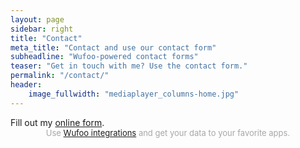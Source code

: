 ```yaml
---
layout: page
sidebar: right
title: "Contact"
meta_title: "Contact and use our contact form"
subheadline: "Wufoo-powered contact forms"
teaser: "Get in touch with me? Use the contact form."
permalink: "/contact/"
header:
    image_fullwidth: "mediaplayer_columns-home.jpg"
---
```

<div id="wufoo-zg2e4v81uvgnvw">
Fill out my <a href="https://mariusmiron.wufoo.com/forms/zg2e4v81uvgnvw">online form</a>.
</div>
<div id="wuf-adv" style="font-family:inherit;font-size: small;color:#a7a7a7;text-align:center;display:block;">Use <a href="https://wufoo.com.mx/partners/">Wufoo integrations</a> and get your data to your favorite apps.</div>
<script type="text/javascript">var zg2e4v81uvgnvw;(function(d, t) {
var s = d.createElement(t), options = {
'userName':'mariusmiron',
'formHash':'zg2e4v81uvgnvw',
'autoResize':true,
'height':'497',
'async':true,
'host':'wufoo.com',
'header':'show',
'ssl':true};
s.src = ('https:' == d.location.protocol ? 'https://' : 'https://') + 'www.wufoo.com/scripts/embed/form.js';
s.onload = s.onreadystatechange = function() {
var rs = this.readyState; if (rs) if (rs != 'complete') if (rs != 'loaded') return;
try { zg2e4v81uvgnvw = new WufooForm();zg2e4v81uvgnvw.initialize(options);zg2e4v81uvgnvw.display(); } catch (e) {}};
var scr = d.getElementsByTagName(t)[0], par = scr.parentNode; par.insertBefore(s, scr);
})(document, 'script');</script>

